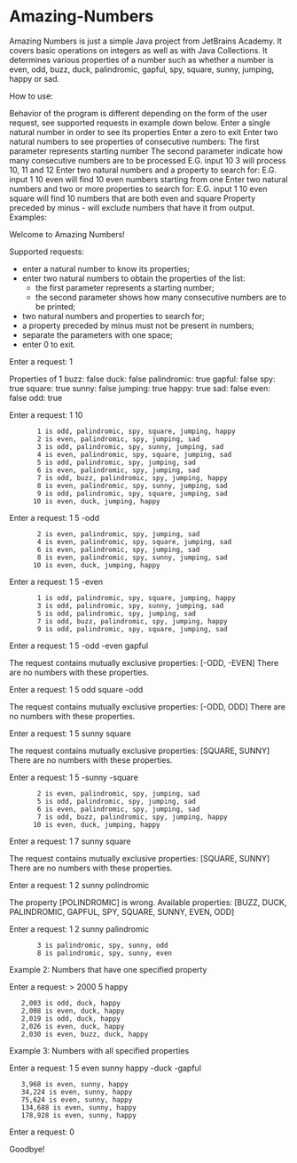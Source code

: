 # Amazing-Numbers

Amazing Numbers is just a simple Java project from JetBrains Academy. It covers basic operations on integers as well as with Java Collections. It determines various properties of a number such as whether a number is even, odd, buzz, duck, palindromic, gapful, spy, square, sunny, jumping, happy or sad.

How to use:

Behavior of the program is different depending on the form of the user request, see supported requests in example down below.
Enter a single natural number in order to see its properties
Enter a zero to exit
Enter two natural numbers to see properties of consecutive numbers:
The first parameter represents starting number
The second parameter indicate how many consecutive numbers are to be processed
E.G. input 10 3 will process 10, 11 and 12
Enter two natural numbers and a property to search for:
E.G. input 1 10 even will find 10 even numbers starting from one
Enter two natural numbers and two or more properties to search for:
E.G. input 1 10 even square will find 10 numbers that are both even and square
Property preceded by minus - will exclude numbers that have it from output.
Examples:

Welcome to Amazing Numbers!

Supported requests:
- enter a natural number to know its properties;
- enter two natural numbers to obtain the properties of the list:
  * the first parameter represents a starting number;
  * the second parameter shows how many consecutive numbers are to be printed;
- two natural numbers and properties to search for;
- a property preceded by minus must not be present in numbers;
- separate the parameters with one space;
- enter 0 to exit.

Enter a request: 1

Properties of 1
        buzz: false
        duck: false
 palindromic: true
      gapful: false
         spy: true
      square: true
       sunny: false
     jumping: true
       happy: true
         sad: false
        even: false
         odd: true

Enter a request: 1 10

           1 is odd, palindromic, spy, square, jumping, happy
           2 is even, palindromic, spy, jumping, sad
           3 is odd, palindromic, spy, sunny, jumping, sad
           4 is even, palindromic, spy, square, jumping, sad
           5 is odd, palindromic, spy, jumping, sad
           6 is even, palindromic, spy, jumping, sad
           7 is odd, buzz, palindromic, spy, jumping, happy
           8 is even, palindromic, spy, sunny, jumping, sad
           9 is odd, palindromic, spy, square, jumping, sad
          10 is even, duck, jumping, happy

Enter a request: 1 5 -odd

           2 is even, palindromic, spy, jumping, sad
           4 is even, palindromic, spy, square, jumping, sad
           6 is even, palindromic, spy, jumping, sad
           8 is even, palindromic, spy, sunny, jumping, sad
          10 is even, duck, jumping, happy

Enter a request: 1 5 -even

           1 is odd, palindromic, spy, square, jumping, happy
           3 is odd, palindromic, spy, sunny, jumping, sad
           5 is odd, palindromic, spy, jumping, sad
           7 is odd, buzz, palindromic, spy, jumping, happy
           9 is odd, palindromic, spy, square, jumping, sad

Enter a request: 1 5 -odd -even gapful

The request contains mutually exclusive properties: [-ODD, -EVEN]
There are no numbers with these properties.

Enter a request: 1 5 odd square -odd

The request contains mutually exclusive properties: [-ODD, ODD]
There are no numbers with these properties.

Enter a request: 1 5 sunny square

The request contains mutually exclusive properties: [SQUARE, SUNNY]
There are no numbers with these properties.

Enter a request: 1 5 -sunny -square

           2 is even, palindromic, spy, jumping, sad
           5 is odd, palindromic, spy, jumping, sad
           6 is even, palindromic, spy, jumping, sad
           7 is odd, buzz, palindromic, spy, jumping, happy
          10 is even, duck, jumping, happy

Enter a request: 1 7 sunny square

The request contains mutually exclusive properties: [SQUARE, SUNNY]
There are no numbers with these properties.

Enter a request: 1 2 sunny polindromic

The property [POLINDROMIC] is wrong.
Available properties: [BUZZ, DUCK, PALINDROMIC, GAPFUL, SPY, SQUARE, SUNNY, EVEN, ODD]

Enter a request: 1 2 sunny palindromic

           3 is palindromic, spy, sunny, odd
           8 is palindromic, spy, sunny, even
Example 2: Numbers that have one specified property

Enter a request: > 2000 5 happy

       2,003 is odd, duck, happy
       2,008 is even, duck, happy
       2,019 is odd, duck, happy
       2,026 is even, duck, happy
       2,030 is even, buzz, duck, happy
Example 3: Numbers with all specified properties

Enter a request: 1 5 even sunny happy -duck -gapful

       3,968 is even, sunny, happy
       34,224 is even, sunny, happy
       75,624 is even, sunny, happy
       134,688 is even, sunny, happy
       178,928 is even, sunny, happy

Enter a request: 0

Goodbye!
